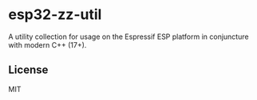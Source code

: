 # esp32-zz-util

A utility collection for usage on the Espressif ESP platform in conjuncture with modern C++ (17+).

## License

MIT
